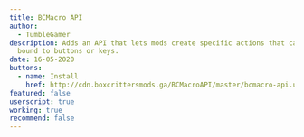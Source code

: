 ```yaml
---
title: BCMacro API
author:
  - TumbleGamer
description: Adds an API that lets mods create specific actions that can be
  bound to buttons or keys.
date: 16-05-2020
buttons:
  - name: Install
    href: http://cdn.boxcrittersmods.ga/BCMacroAPI/master/bcmacro-api.user.js
featured: false
userscript: true
working: true
recommend: false
---
```


